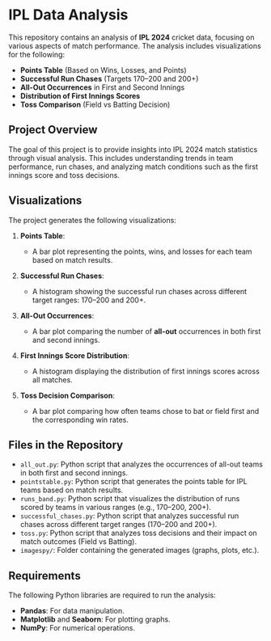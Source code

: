 # IPL Data Analysis

This repository contains an analysis of **IPL 2024** cricket data, focusing on various aspects of match performance. The analysis includes visualizations for the following:

- **Points Table** (Based on Wins, Losses, and Points)
- **Successful Run Chases** (Targets 170–200 and 200+)
- **All-Out Occurrences** in First and Second Innings
- **Distribution of First Innings Scores**
- **Toss Comparison** (Field vs Batting Decision)

## Project Overview

The goal of this project is to provide insights into IPL 2024 match statistics through visual analysis. This includes understanding trends in team performance, run chases, and analyzing match conditions such as the first innings score and toss decisions.

## Visualizations

The project generates the following visualizations:

1. **Points Table**:
   - A bar plot representing the points, wins, and losses for each team based on match results.

2. **Successful Run Chases**:
   - A histogram showing the successful run chases across different target ranges: 170–200 and 200+.

3. **All-Out Occurrences**:
   - A bar plot comparing the number of **all-out** occurrences in both first and second innings.

4. **First Innings Score Distribution**:
   - A histogram displaying the distribution of first innings scores across all matches.

5. **Toss Decision Comparison**:
   - A bar plot comparing how often teams chose to bat or field first and the corresponding win rates.

## Files in the Repository

- `all_out.py`: Python script that analyzes the occurrences of all-out teams in both first and second innings.
- `pointstable.py`: Python script that generates the points table for IPL teams based on match results.
- `runs_band.py`: Python script that visualizes the distribution of runs scored by teams in various ranges (e.g., 170–200, 200+).
- `successful_chases.py`: Python script that analyzes successful run chases across different target ranges (170–200 and 200+).
- `toss.py`: Python script that analyzes toss decisions and their impact on match outcomes (Field vs Batting).
- `imagespy/`: Folder containing the generated images (graphs, plots, etc.).


## Requirements

The following Python libraries are required to run the analysis:

- **Pandas**: For data manipulation.
- **Matplotlib** and **Seaborn**: For plotting graphs.
- **NumPy**: For numerical operations.
